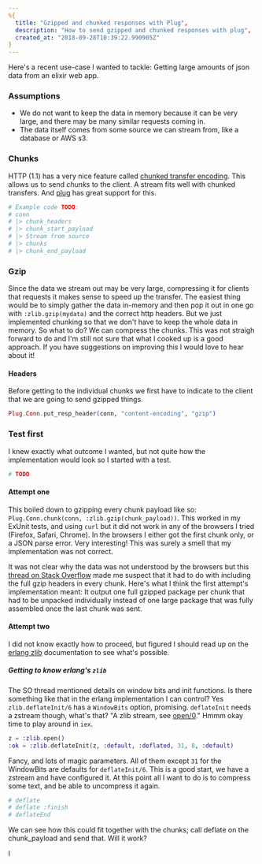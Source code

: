 ```yaml
---
%{
  title: "Gzipped and chunked responses with Plug",
  description: "How to send gzipped and chunked responses with plug",
  created_at: "2018-09-28T10:39:22.990905Z"
}
---
```

Here's a recent use-case I wanted to tackle: Getting large amounts of json data from an elixir web app.

### Assumptions

- We do not want to keep the data in memory because it can be very large, and there may be many
similar requests coming in.
- The data itself comes from some source we can stream from, like a database or AWS s3.

### Chunks

HTTP (1.1) has a very nice feature called [chunked transfer encoding](https://en.wikipedia.org/wiki/Chunked_transfer_encoding). This
allows us to send *chunks* to the client. A stream fits well with chunked transfers. And [plug](https://github.com/elixir-plug/plug) has great support for this.

```elixir
# Example code TODO:
# conn
# |> chunk_headers
# |> chunk_start_payload
# |> Stream from source
# |> chunks
# |> chunk_end_payload
```

### Gzip

Since the data we stream out may be very large, compressing it for clients that requests it makes sense to speed up the transfer.
The easiest thing would be to simply gather the data in-memory and then pop it out in one go with `:zlib.gzip(mydata)` and the correct http headers. But we just implemented chunking so that we don't have to keep the whole data in memory. So what to do? We can compress the chunks. This was not straigh forward to do and I'm still not sure that what I cooked up is a good approach. If you have suggestions on improving this I would love to hear about it!

#### Headers

Before getting to the individual chunks we first have to indicate to the client that we are going to send gzipped things.

```elixir
Plug.Conn.put_resp_header(conn, "content-encoding", "gzip")
```

### Test first

I knew exactly what outcome I wanted, but not quite how the implementation would look so I started with a test.

```elixir
# TODO
```

#### Attempt one

This boiled down to gzipping every chunk payload like so: `Plug.Conn.chunk(conn, :zlib.gzip(chunk_payload))`. This worked in my ExUnit tests,
and using `curl` but it did not work in any of the browsers I tried (Firefox, Safari, Chrome). In the browsers I either got the first chunk only, or a JSON parse error. Very interesting! This was surely a smell that my implementation was not correct.

It was not clear why the data was not understood by the browsers but this [thread on Stack Overflow](https://stackoverflow.com/questions/5280633/gzip-compression-of-chunked-encoding-response) made me suspect that it had to do with including the full gzip headers in every chunk. Here's what I think the first attempt's implementation meant: It output one full gzipped package per chunk that had to be unpacked individually instead of one large package that was fully assembled once the last chunk was sent.

#### Attempt two

I did not know exactly how to proceed, but figured I should read up on the [erlang zlib](http://erlang.org/doc/man/zlib.html) documentation to see what's possible.

##### Getting to know erlang's `zlib`

The SO thread mentioned details on window bits and init functions. Is there something like that in the erlang implementation I can control?
Yes `zlib.deflateInit/6` has a `WindowBits` option, promising. `deflateInit` needs a zstream though, what's that? "A zlib stream, see [open/0](http://erlang.org/doc/man/zlib.html#open-0)." Hmmm okay time to play around in `iex`.

```elixir
z = :zlib.open()
:ok = :zlib.deflateInit(z, :default, :deflated, 31, 8, :default)
```

Fancy, and lots of magic parameters. All of them except `31` for the WindowBits are defaults for `deflateInit/6`.
This is a good start, we have a zstream and have configured it. At this point all I want to do is to compress some text,
and be able to uncompress it again.

```elixir
# deflate
# deflate :finish
# deflateEnd
```

We can see how this could fit together with the chunks; call deflate on the chunk_payload and send that. Will it work?

I